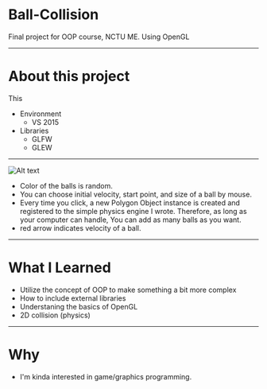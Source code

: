 # Ball-Collision
Final project for OOP course, NCTU ME.
Using OpenGL
******
# About this project
   This 
- Environment
     - VS 2015
- Libraries
     - GLFW
     - GLEW

******


![Alt text](https://github.com/Sciencethebird/Collision/blob/master/collision_demo_1.PNG)
- Color of the balls is random.
- You can choose initial velocity, start point, and size of a ball by mouse.
- Every time you click, a new Polygon Object instance is created and registered to the simple physics engine I wrote. Therefore, as long as your computer can handle, You can add as many balls as you want.
- red arrow indicates velocity of a ball.

****
# What I Learned 
- Utilize the concept of OOP to make something a bit more complex
- How to include external libraries
- Understaning the basics of OpenGL
- 2D collision (physics)
****
# Why
- I'm kinda interested in game/graphics programming. 
